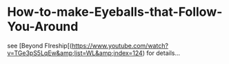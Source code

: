 # How-to-make-Eyeballs-that-Follow-You-Around
see [Beyond FIreship[(https://www.youtube.com/watch?v=TGe3pS5LqEw&amp;list=WL&amp;index=124) for details...
